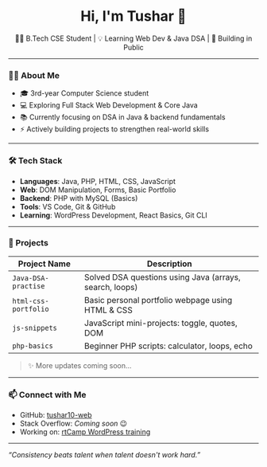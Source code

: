 <h1 align="center">Hi, I'm Tushar 👋</h1>

<p align="center">
  👨‍💻 B.Tech CSE Student | 💡 Learning Web Dev & Java DSA | 🚀 Building in Public
</p>

---

### 👨‍💻 About Me

- 🎓 3rd-year Computer Science student  
- 💻 Exploring Full Stack Web Development & Core Java  
- 📚 Currently focusing on DSA in Java & backend fundamentals  
- ⚡ Actively building projects to strengthen real-world skills  

---

### 🛠️ Tech Stack

- **Languages**: Java, PHP, HTML, CSS, JavaScript  
- **Web**: DOM Manipulation, Forms, Basic Portfolio  
- **Backend**: PHP with MySQL (Basics)  
- **Tools**: VS Code, Git & GitHub  
- **Learning**: WordPress Development, React Basics, Git CLI

---

### 📂 Projects

| Project Name            | Description                                      |
|------------------------|--------------------------------------------------|
| `Java-DSA-practise`     | Solved DSA questions using Java (arrays, search, loops) |
| `html-css-portfolio`    | Basic personal portfolio webpage using HTML & CSS |
| `js-snippets`           | JavaScript mini-projects: toggle, quotes, DOM   |
| `php-basics`            | Beginner PHP scripts: calculator, loops, echo   |

> ✨ More updates coming soon...

---

### 📫 Connect with Me

- GitHub: [tushar10-web](https://github.com/tushar10-web)
- Stack Overflow: _Coming soon_ 😉  
- Working on: [rtCamp WordPress training](https://learn.rtcamp.com/courses/wordpress-development/)

---

_“Consistency beats talent when talent doesn't work hard.”_

